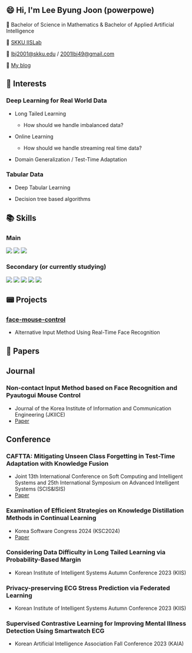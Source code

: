 ## :smile: Hi, I'm Lee Byung Joon (powerpowe) 
 :school: Bachelor of Science in Mathematics & Bachelor of Applied Artificial Intelligence

 :lab_coat: [SKKU IISLab](http://iislab.skku.edu/iish/)
 
 :email: lbj2001@skku.edu / 2001lbj49@gmail.com

 :adult: [My blog](https://blog.naver.com/2001lbj)
 
## :balloon: Interests
### Deep Learning for Real World Data
- Long Tailed Learning
   - How should we handle imbalanced data?

- Online Learning
   - How should we handle streaming real time data?
     
- Domain Generalization / Test-Time Adaptation
### Tabular Data
- Deep Tabular Learning

- Decision tree based algorithms

## :books: Skills
### Main
<img src="https://img.shields.io/badge/Python-3776AB?style=for-the-badge&logo=Python&logoColor=white"> <img src="https://img.shields.io/badge/PyTorch-EE4C2C?style=for-the-badge&logo=PyTorch&logoColor=white">
<img src="https://img.shields.io/badge/Weights_&_Biases-FFBE00?style=for-the-badge&logo=WeightsAndBiases&logoColor=white">
### Secondary (or currently studying)
<img src="https://img.shields.io/badge/TensorFlow-FF6F00?style=for-the-badge&logo=Python&logoColor=white"> <img src="https://img.shields.io/badge/C-00599C?style=for-the-badge&logo=C&logoColor=white"> <img src="https://img.shields.io/badge/Linux-FCC624?style=for-the-badge&logo=Linux&logoColor=white"> <img src="https://img.shields.io/badge/Docker-2496ED?style=for-the-badge&logo=Docker&logoColor=white"> <img src="https://img.shields.io/badge/Ubuntu-E95420?style=for-the-badge&logo=Ubuntu&logoColor=white">


## :pager: Projects 
### [face-mouse-control](https://github.com/Denev6/face-mouse-control)
- Alternative Input Method Using Real-Time Face Recognition
  
## :page_with_curl: Papers
## Journal
### Non-contact Input Method based on Face Recognition and Pyautogui Mouse Control
- Journal of the Korea Institute of Information and Communication Engineering (JKIICE)
- [Paper](https://www.kci.go.kr/kciportal/ci/sereArticleSearch/ciSereArtiView.kci?sereArticleSearchBean.artiId=ART002879022)

## Conference
### CAFTTA: Mitigating Unseen Class Forgetting in Test-Time Adaptation with Knowledge Fusion
- Joint 13th International Conference on Soft Computing and Intelligent Systems and 25th International Symposium on Advanced Intelligent Systems (SCIS&ISIS)
- [Paper](https://ieeexplore.ieee.org/document/10759970)

### Examination of Efficient Strategies on Knowledge Distillation Methods in Continual Learning
- Korea Software Congress 2024 (KSC2024)
- [Paper](https://www.dbpia.co.kr/journal/articleDetail?nodeId=NODE12042097)

### Considering Data Difficulty in Long Tailed Learning via Probability-Based Margin
- Korean Institute of Intelligent Systems Autumn Conference 2023 (KIIS)

### Privacy-preserving ECG Stress Prediction via Federated Learning 
- Korean Institute of Intelligent Systems Autumn Conference 2023 (KIIS)

### Supervised Contrastive Learning for Improving Mental Illness Detection Using Smartwatch ECG 
- Korean Artificial Intelligence Association Fall Conference 2023 (KAIA)


